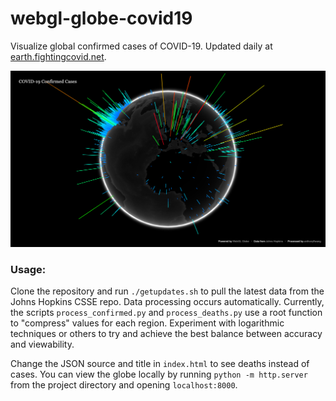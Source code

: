 # webgl-globe-covid19
Visualize global confirmed cases of COVID-19. Updated daily at [earth.fightingcovid.net](https://earth.fightingcovid.net/#dashboard).

![screenshot](screenshot.png)

### Usage:

Clone the repository and run `./getupdates.sh` to pull the latest data from the Johns Hopkins CSSE repo. Data processing occurs automatically. Currently, the scripts `process_confirmed.py` and `process_deaths.py` use a root function to "compress" values for each region. Experiment with logarithmic techniques or others to try and achieve the best balance between accuracy and viewability.

Change the JSON source and title in `index.html` to see deaths instead of cases. You can view the globe locally by running `python -m http.server` from the project directory and opening `localhost:8000`.